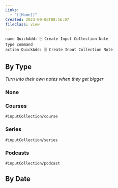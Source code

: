 ```yaml
---
Links:
  - "[[Home]]"
Created: 2023-09-06T08:16:07
fileClass: view
---
```


```button
name QuickAdd: 🗄️ Create Input Collection Note
type command
action QuickAdd: 🗄️ Create Input Collection Note
```

## By Type

_Turn into their own notes when they get bigger_

### None

<!-- Deprecated query: #input or #inputCollection tag being removed. Replace with field:: type = "input" or "inputCollection"
```dataview
TABLE Status, tags, Links
from #inputCollection AND !"Hidden"
where !contains(file.tags, "/")
sort Created desc
``` -->

### Courses
`#inputCollection/course`
<!-- Deprecated query: #input or #inputCollection tag being removed. Replace with field:: type = "input" or "inputCollection"
```dataview
TABLE Status, tags, Links
from #inputCollection/course AND !"Hidden"
sort Created desc
``` -->

### Series
`#inputCollection/series`
<!-- Deprecated query: #input or #inputCollection tag being removed. Replace with field:: type = "input" or "inputCollection"
```dataview
TABLE Status, tags, Links
from #inputCollection/series AND !"Hidden"
sort Created desc
``` -->

### Podcasts
`#inputCollection/podcast`
<!-- Deprecated query: #input or #inputCollection tag being removed. Replace with field:: type = "input" or "inputCollection"
```dataview
TABLE Status, tags, Links
from #inputCollection/podcast AND !"Hidden"
sort Created desc
``` -->

## By Date

<!-- Deprecated query: #input or #inputCollection tag being removed. Replace with field:: type = "input" or "inputCollection"
```dataview
TABLE Status, tags, Links
from #inputCollection AND !"Hidden"
sort Created desc
``` -->

